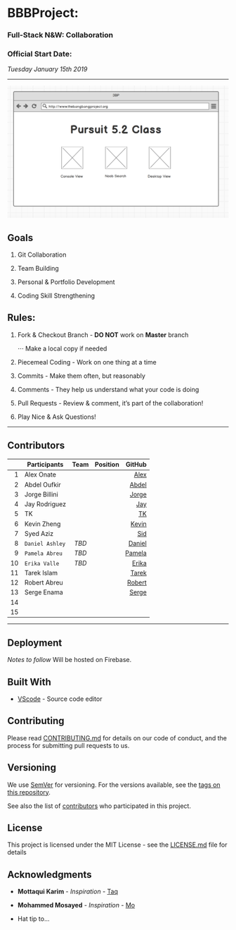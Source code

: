 # BBBProject: 
### Full-Stack N&W: Collaboration 


### Official Start Date: 
*Tuesday January 15th 2019*
___


![wireframe of index page](/assets/images/wire.png)

## Goals

1. Git Collaboration

2. Team Building

3. Personal & Portfolio Development 

4. Coding Skill Strengthening 


## Rules:

1. Fork & Checkout Branch - **DO NOT** work on **Master** branch

    ⋅⋅⋅ Make a local copy if needed

2. Piecemeal Coding - Work on one thing at a time

3. Commits - Make them often, but reasonably

4. Comments - They help us understand what your code is doing

5. Pull Requests - Review & comment, it’s part of the collaboration!

6. Play Nice & Ask Questions!

___

## Contributors

|   | Participants  | Team          | Position  | GitHub                                         |
|--:| ------------- |:-------------:| ---------:|-----------------------------------------------:|
| 1 | Alex Onate    |               |           |[Alex](https://github.com/aionate0812)          |
| 2 | Abdel Oufkir  |               |           |[Abdel](https://github.com/AbdelOufkir1)        |
| 3 | Jorge Billini |               |           |[Jorge](https://github.com/JorgeBillini)        |
| 4 | Jay Rodriguez |               |           |[Jay](https://github.com/JayRodrig)             |
| 5 | TK            |               |           |[TK](https://github.com/Karan-Taneja)           |
| 6 | Kevin Zheng   |               |           |[Kevin](https://github.com/Knkjett)             |
| 7 | Syed Aziz     |               |           |[Sid](https://github.com/syedaziz27)            |
| 8 |`Daniel Ashley`| *TBD*         |           |[Daniel](https://github.com/DanielEduardoAshley)|
| 9 |`Pamela Abreu` | *TBD*         |           |[Pamela](https://github.com/pamelaabreu)        |
| 10| `Erika Valle` | *TBD*         |           |[Erika](https://github.com/Eyiperez)            |
| 11| Tarek Islam   |               |           |[Tarek](https://github.com/tarekul)             |
| 12| Robert Abreu  |               |           |[Robert](https://github.com/FiveEightyEight)    |
| 13| Serge Enama   |               |           |[Serge](https://github.com/Senama)              |
| 14|               |               |           |                                                |
| 15|               |               |           |                                                |


___


## Deployment

*Notes to follow*
Will be hosted on Firebase. 

## Built With


* [VScode](https://code.visualstudio.com/) -  Source code editor 


## Contributing

Please read [CONTRIBUTING.md](/CONTRIBUTING.md) for details on our code of conduct, and the process for submitting pull requests to us.

## Versioning

We use [SemVer](http://semver.org/) for versioning. For the versions available, see the [tags on this repository](/CHANGELOG.md). 



See also the list of [contributors](https://github.com/your/project/contributors) who participated in this project.

## License

This project is licensed under the MIT License - see the [LICENSE.md](LICENSE.md) file for details

## Acknowledgments

* **Mottaqui Karim** - *Inspiration* - [Taq](https://github.com/mottaquikarim)
* **Mohammed Mosayed** - *Inspiration* - [Mo](https://github.com/mmosayed)

* Hat tip to...

